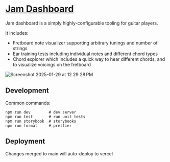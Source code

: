 # [Jam Dashboard](https://www.jamdashboard.com)

Jam dashboard is a simply highly-configurable tooling for guitar players.

It includes:
- Fretboard note visualizer supporting arbitrary tunings and number of strings
- Ear training tests including individual notes and different chord types
- Chord explorer which includes a quick way to hear different chords, and to visualize voicings on the fretboard

![Screenshot 2025-01-29 at 12 29 28 PM](https://github.com/user-attachments/assets/6f94ec65-8921-437a-a072-cce6a1e3ce30)

## Development

Common commands:

```shellscript
npm run dev        # dev server
npm run test       # run unit tests
npm run storybook  # storybooks
npm run format     # prettier
```

## Deployment

Changes merged to main will auto-deploy to vercel
